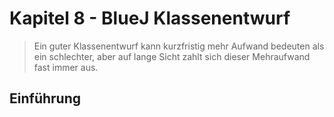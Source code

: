 # Kapitel 8 - BlueJ Klassenentwurf

> Ein guter Klassenentwurf kann kurzfristig mehr Aufwand bedeuten als ein schlechter, aber auf lange Sicht zahlt sich dieser Mehraufwand fast immer aus.

## Einführung

